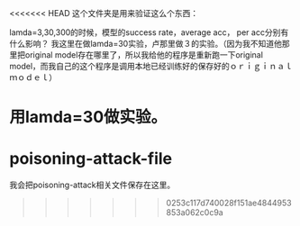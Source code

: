 <<<<<<< HEAD
这个文件夹是用来验证这么个东西：

lamda=3,30,300的时候，模型的success rate，average acc， per acc分别有什么影响？
我这里在做lamda=30实验，卢那里做３的实验。（因为我不知道他那里把original model存在哪里了，所以我给他的程序是重新跑一下original model，而我自己的这个程序是调用本地已经训练好的保存好的ｏｒｉｇｉｎａｌ　ｍｏｄｅｌ）

用lamda=30做实验。
=======
# poisoning-attack-file
我会把poisoning-attack相关文件保存在这里。
>>>>>>> 0253c117d740028f151ae4844953853a062c0c9a

